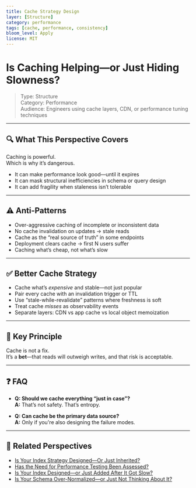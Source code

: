 ```yaml
---
title: Cache Strategy Design
layer: [Structure]
category: performance
tags: [cache, performance, consistency]
bloom_level: Apply
license: MIT
---
```


# Is Caching Helping—or Just Hiding Slowness?

> Type: Structure  
> Category: Performance  
> Audience: Engineers using cache layers, CDN, or performance tuning techniques

---

## 🔍 What This Perspective Covers

Caching is powerful.  
Which is why it’s dangerous.

- It can make performance look good—until it expires  
- It can mask structural inefficiencies in schema or query design  
- It can add fragility when staleness isn’t tolerable

---

## ⚠️ Anti-Patterns

- Over-aggressive caching of incomplete or inconsistent data  
- No cache invalidation on updates → stale reads  
- Cache as the “real source of truth” in some endpoints  
- Deployment clears cache → first N users suffer  
- Caching what’s cheap, not what’s slow

---

## ✅ Better Cache Strategy

- Cache what’s *expensive* and stable—not just popular  
- Pair every cache with an invalidation trigger or TTL  
- Use “stale-while-revalidate” patterns where freshness is soft  
- Treat cache *misses* as observability events  
- Separate layers: CDN vs app cache vs local object memoization

---

## 🧠 Key Principle

Cache is not a fix.  
It’s a **bet**—that reads will outweigh writes, and that risk is acceptable.

---

## ❓ FAQ

- **Q: Should we cache everything “just in case”?**  
  **A:** That’s not safety. That’s entropy.

- **Q: Can cache be the primary data source?**  
  **A:** Only if you're also designing the failure modes.

---

## 🔗 Related Perspectives

- [Is Your Index Strategy Designed—Or Just Inherited?](../data/indexing-strategy.md)
- [Has the Need for Performance Testing Been Assessed?](../test/performance-test-plan.md)
- [Is Your Index Designed—or Just Added After It Got Slow?](../data/index-design.md)
- [Is Your Schema Over-Normalized—or Just Not Thinking About It?](../data/normalization-balance.md)
